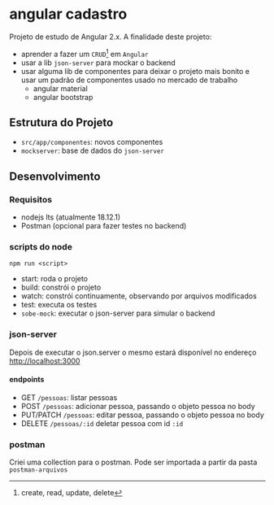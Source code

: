 # angular cadastro

Projeto de estudo de Angular 2.x.
A finalidade deste projeto:

- aprender a fazer um `CRUD`[^crud] em `Angular`
- usar a lib `json-server` para mockar o backend
- usar alguma lib de componentes para deixar o projeto mais bonito e usar um padrão de componentes usado no mercado de trabalho
  - angular material
  - angular bootstrap

## Estrutura do Projeto

- `src/app/componentes`: novos componentes
- `mockserver`: base de dados do `json-server`

## Desenvolvimento

### Requisitos

- nodejs lts (atualmente 18.12.1)
- Postman (opcional para fazer testes no backend)

### scripts do node

```shell
npm run <script>
```

- start: roda o projeto
- build: constrói o projeto
- watch: constrói continuamente, observando por arquivos modificados
- test: executa os testes
- `sobe-mock`: executar o json-server para simular o backend

### json-server

Depois de executar o json.server o mesmo estará disponível no endereço <http://localhost:3000>

#### endpoints

- GET `/pessoas`: listar pessoas
- POST `/pessoas`: adicionar pessoa, passando o objeto pessoa no body
- PUT/PATCH `/pessoas`: editar pessoa, passando o objeto pessoa no body
- DELETE `/pessoas/:id` deletar pessoa com id `:id`

[^crud]: create, read, update, delete

### postman

Criei uma collection para o postman. Pode ser importada a partir da pasta `postman-arquivos`
